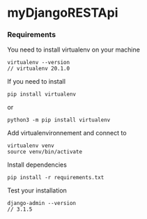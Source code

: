 # myDjangoRESTApi

### Requirements

You need to install virtualenv on your machine 

```
virtualenv --version
// virtualenv 20.1.0
```

If you need to install 

```
pip install virtualenv
```

or 

```
python3 -m pip install virtualenv
```

Add virtualenvironnement and connect to

```
virtualenv venv
source venv/bin/activate
```

Install dependencies

```
pip install -r requirements.txt
```

Test your installation

```
django-admin --version
// 3.1.5
```
